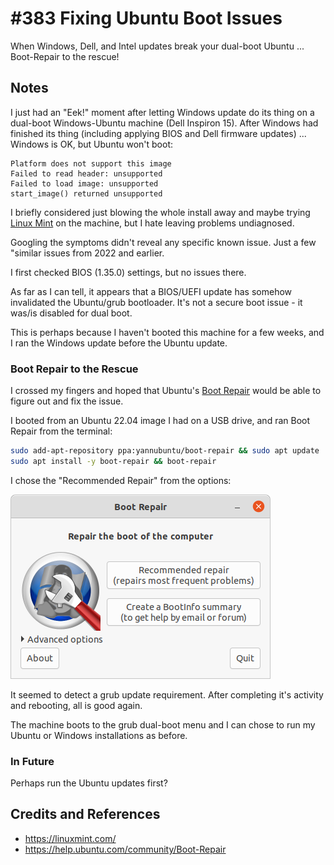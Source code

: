 # #383 Fixing Ubuntu Boot Issues

When Windows, Dell, and Intel updates break your dual-boot Ubuntu ... Boot-Repair to the rescue!

## Notes

I just had an "Eek!" moment after letting Windows update do its thing on a dual-boot Windows-Ubuntu machine (Dell Inspiron 15).
After Windows had finished its thing (including applying BIOS and Dell firmware updates) ... Windows is OK, but Ubuntu won't boot:

```text
Platform does not support this image
Failed to read header: unsupported
Failed to load image: unsupported
start_image() returned unsupported
```

I briefly considered just blowing the whole install away and maybe trying [Linux Mint](https://linuxmint.com/) on the machine, but I hate leaving problems undiagnosed.

Googling the symptoms didn't reveal any specific known issue. Just a few "similar issues from 2022 and earlier.

I first checked BIOS (1.35.0) settings, but no issues there.

As far as I can tell, it appears that a BIOS/UEFI update has somehow invalidated the Ubuntu/grub bootloader.
It's not a secure boot issue - it was/is disabled for dual boot.

This is perhaps because I haven't booted this machine for a few weeks, and I ran the Windows update before the Ubuntu update.

### Boot Repair to the Rescue

I crossed my fingers and hoped that Ubuntu's [Boot Repair](https://help.ubuntu.com/community/Boot-Repair)
would be able to figure out and fix the issue.

I booted from an Ubuntu 22.04 image I had on a USB drive, and ran Boot Repair from the terminal:

```sh
sudo add-apt-repository ppa:yannubuntu/boot-repair && sudo apt update
sudo apt install -y boot-repair && boot-repair
```

I chose the "Recommended Repair" from the options:

![boot-repair](assets/boot-repair.png)

It seemed to detect a grub update requirement. After completing it's activity and rebooting, all is good again.

The machine boots to the grub dual-boot menu and I can chose to run my Ubuntu or Windows installations as before.

### In Future

Perhaps run the Ubuntu updates first?

## Credits and References

* <https://linuxmint.com/>
* <https://help.ubuntu.com/community/Boot-Repair>
